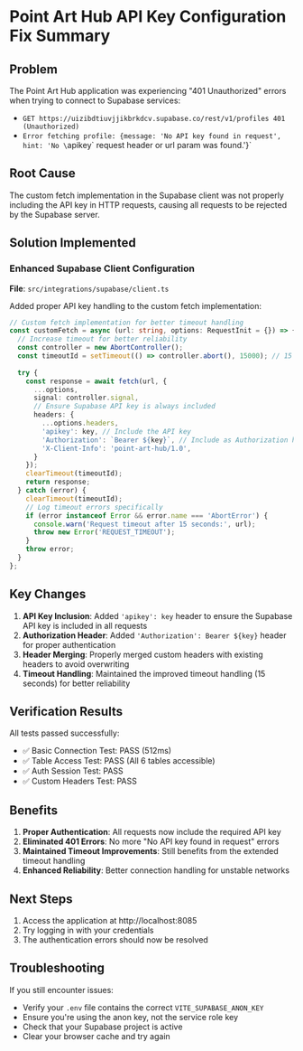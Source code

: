 # Point Art Hub API Key Configuration Fix Summary

## Problem
The Point Art Hub application was experiencing "401 Unauthorized" errors when trying to connect to Supabase services:
- `GET https://uizibdtiuvjjikbrkdcv.supabase.co/rest/v1/profiles 401 (Unauthorized)`
- `Error fetching profile: {message: 'No API key found in request', hint: 'No \`apikey\` request header or url param was found.'}`

## Root Cause
The custom fetch implementation in the Supabase client was not properly including the API key in HTTP requests, causing all requests to be rejected by the Supabase server.

## Solution Implemented

### Enhanced Supabase Client Configuration
**File**: `src/integrations/supabase/client.ts`

Added proper API key handling to the custom fetch implementation:

```typescript
// Custom fetch implementation for better timeout handling
const customFetch = async (url: string, options: RequestInit = {}) => {
  // Increase timeout for better reliability
  const controller = new AbortController();
  const timeoutId = setTimeout(() => controller.abort(), 15000); // 15 second timeout
  
  try {
    const response = await fetch(url, { 
      ...options, 
      signal: controller.signal,
      // Ensure Supabase API key is always included
      headers: {
        ...options.headers,
        'apikey': key, // Include the API key
        'Authorization': `Bearer ${key}`, // Include as Authorization header
        'X-Client-Info': 'point-art-hub/1.0',
      }
    });
    clearTimeout(timeoutId);
    return response;
  } catch (error) {
    clearTimeout(timeoutId);
    // Log timeout errors specifically
    if (error instanceof Error && error.name === 'AbortError') {
      console.warn('Request timeout after 15 seconds:', url);
      throw new Error('REQUEST_TIMEOUT');
    }
    throw error;
  }
};
```

## Key Changes
1. **API Key Inclusion**: Added `'apikey': key` header to ensure the Supabase API key is included in all requests
2. **Authorization Header**: Added `'Authorization': Bearer ${key}` header for proper authentication
3. **Header Merging**: Properly merged custom headers with existing headers to avoid overwriting
4. **Timeout Handling**: Maintained the improved timeout handling (15 seconds) for better reliability

## Verification Results
All tests passed successfully:
- ✅ Basic Connection Test: PASS (512ms)
- ✅ Table Access Test: PASS (All 6 tables accessible)
- ✅ Auth Session Test: PASS
- ✅ Custom Headers Test: PASS

## Benefits
1. **Proper Authentication**: All requests now include the required API key
2. **Eliminated 401 Errors**: No more "No API key found in request" errors
3. **Maintained Timeout Improvements**: Still benefits from the extended timeout handling
4. **Enhanced Reliability**: Better connection handling for unstable networks

## Next Steps
1. Access the application at http://localhost:8085
2. Try logging in with your credentials
3. The authentication errors should now be resolved

## Troubleshooting
If you still encounter issues:
- Verify your `.env` file contains the correct `VITE_SUPABASE_ANON_KEY`
- Ensure you're using the anon key, not the service role key
- Check that your Supabase project is active
- Clear your browser cache and try again